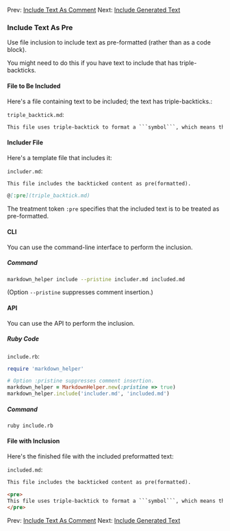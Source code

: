 Prev: [Include Text As Comment](../include_text_as_comment/use_case.md)
Next: [Include Generated Text](../include_generated_text/use_case.md)

### Include Text As Pre

Use file inclusion to include text as pre-formatted (rather than as a code block).

You might need to do this if you have text to include that has triple-backticks.

#### File to Be Included

Here's a file containing text to be included; the text has triple-backticks.:

```triple_backtick.md```:
```markdown
This file uses triple-backtick to format a ```symbol```, which means that it cannot be included as a code block.
```

#### Includer File

Here's a template file that includes it:

```includer.md```:
```markdown
This file includes the backticked content as pre(formatted).

@[:pre](triple_backtick.md)

```

The treatment token ```:pre``` specifies that the included text is to be treated as pre-formatted.

#### CLI

You can use the command-line interface to perform the inclusion.

##### Command

```sh
markdown_helper include --pristine includer.md included.md
```

(Option ```--pristine``` suppresses comment insertion.)

#### API

You can use the API to perform the inclusion.

##### Ruby Code

```include.rb```:
```ruby
require 'markdown_helper'

# Option :pristine suppresses comment insertion.
markdown_helper = MarkdownHelper.new(:pristine => true)
markdown_helper.include('includer.md', 'included.md')
```

##### Command

```sh
ruby include.rb
```

#### File with Inclusion

Here's the finished file with the included preformatted text:

```included.md```:
```markdown
This file includes the backticked content as pre(formatted).

<pre>
This file uses triple-backtick to format a ```symbol```, which means that it cannot be included as a code block.
</pre>

```


Prev: [Include Text As Comment](../include_text_as_comment/use_case.md)
Next: [Include Generated Text](../include_generated_text/use_case.md)
